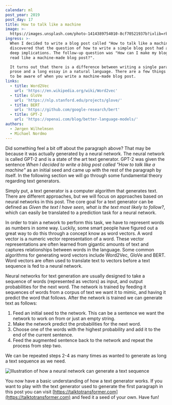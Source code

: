 ```yaml
---
calendar: ml
post_year: 2019
post_day: 17
title: How to talk like a machine
image: >-
  https://images.unsplash.com/photo-1414389754010-8cf70521937b?ixlib=rb-1.2.1&ixid=eyJhcHBfaWQiOjEyMDd9&auto=format&fit=crop&w=1100&q=60
ingress: >-
  When I decided to write a blog post called "How to talk like a machine", I
  discovered that the question of how to write a simple blog post had a lot of
  deep implications. The follow-up question was "How can I make my blog post
  read like a machine-made blog post?".

  It turns out that there is a difference between writing a single paragraph of
  prose and a long essay in a natural language. There are a few things you need
  to be aware of when you write a machine-made blog post.
links:
  - title: Word2Vec
    url: 'https://en.wikipedia.org/wiki/Word2vec'
  - title: GloVe
    url: 'https://nlp.stanford.edu/projects/glove/'
  - title: BERT
    url: 'https://github.com/google-research/bert'
  - title: GPT-2
    url: 'https://openai.com/blog/better-language-models/'
authors:
  - Jørgen Wilhelmsen
  - Michael Nordmo
---
```

Did something feel a bit off about the paragraph above? That may be because it was actually generated by a neural network. The neural network is called GPT-2 and is a state of the art text generator. GPT-2 was given the sentence _When I decided to write a blog post called "How to talk like a machine"_ as an initial seed and came up with the rest of the paragraph by itself. In the following section we will go through some fundamental theory regarding text generators.

Simply put, a text generator is a computer algorithm that generates text. There are different approaches, but we will focus on approaches based on neural networks in this post. The core goal for a text generator can be defined as _Given the text I have seen, what is the text most likely to follow?_,  which can easily be translated to a prediction task for a neural network.

In order to train a network to perform this task, we have to represent words as numbers in some way. Luckily, some smart people have figured out a great way to do this through a concept know as word vectors. A word vector is a numeric vector representation of a word. These vector representations are often learned from gigantic amounts of text and captures relationships between words in the language. Some common algorithms for generating word vectors include Word2Vec, GloVe and BERT. Word vectors are often used to translate text to vectors before a text sequence is fed to a neural network. 

Neural networks for text generation are usually designed to take a sequence of words (represented as vectors) as input, and output probabilities for the next word. The network is trained by feeding it sequences of words from a corpus of text we want it to mimic, and having it predict the word that follows. After the network is trained we can generate text as follows:
1. Feed an initial seed to the network. This can be a sentence we want the network to work on from or just an empty string.
2. Make the network predict the probabilities for the next word.
3. Choose one of the words with the highest probability and add it to the end of the current sentence.
4. Feed the augmented sentence back to the network and repeat the process from step two.

We can be repeated steps 2-4 as many times as wanted to generate as long a text sequence as we need.

![Illustration of how a neural network can generate a text sequence](/assets/ml_17_pic1.gif)

You now have a basic understanding of how a text generator works. If you want to play with the text generator used to generate the first paragraph in this post you can visit [https://talktotransformer.com](https://talktotransformer.com) and feed it a seed of your own. Have fun!
